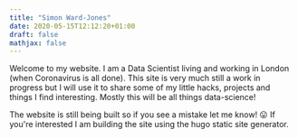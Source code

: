 ```yaml
---
title: "Simon Ward-Jones"
date: 2020-05-15T12:12:20+01:00
draft: false
mathjax: false
---
```


Welcome to my website. I am a Data Scientist living and working in London (when Coronavirus is all done). This site is very much still a work in progress but I will use it to share some of my little hacks, projects and things I find interesting. Mostly this will be all things data-science!

The website is still being built so if you see a mistake let me know! 😛 If you're interested I am building the site using the hugo static site generator.